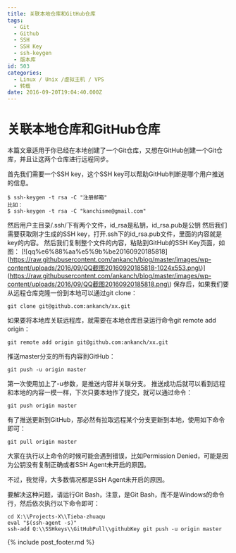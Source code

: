 ```yaml
---
title: 关联本地仓库和GitHub仓库
tags:
  - Git
  - Github
  - SSH
  - SSH Key
  - ssh-keygen
  - 版本库
id: 503
categories:
  - Linux / Unix /虚拟主机 / VPS
  - 转载
date: 2016-09-20T19:04:40.000Z
---
```


# 关联本地仓库和GitHub仓库

本篇文章适用于你已经在本地创建了一个Git仓库，又想在GitHub创建一个Git仓库，并且让这两个仓库进行远程同步。

首先我们需要一个SSH key，这个SSH key可以帮助GitHub判断是哪个用户推送的信息。

```text
$ ssh-keygen -t rsa -C "注册邮箱"
比如：
$ ssh-keygen -t rsa -C "kanchisme@gmail.com"
```

 然后用户主目录/.ssh/下有两个文件，id\_rsa是私钥，id\_rsa.pub是公钥 然后我们需要获取刚才生成的SSH key，打开.ssh下的id\_rsa.pub文件，里面的内容就是key的内容。 然后我们复制整个文件的内容，粘贴到GitHub的SSH Key页面，如图： \[!\[qq%e6%88%aa%e5%9b%be20160920185818\]\(https://raw.githubusercontent.com/ankanch/blog/master/images/wp-content/uploads/2016/09/QQ截图20160920185818-1024x553.png\)\]\(https://raw.githubusercontent.com/ankanch/blog/master/images/wp-content/uploads/2016/09/QQ截图20160920185818.png\) 保存后，如果我们要从远程仓库克隆一份到本地可以通过git clone：

```text
git clone git@github.com:ankanch/xx.git
```

 如果要将本地库关联远程库，就需要在本地仓库目录运行命令git remote add origin：

```text
git remote add origin git@github.com:ankanch/xx.git
```

 推送master分支的所有内容到GitHub：

```text
git push -u origin master
```

 第一次使用加上了-u参数，是推送内容并关联分支。 推送成功后就可以看到远程和本地的内容一模一样，下次只要本地作了提交，就可以通过命令：

```text
git push origin master
```

 有了推送更新到GitHub，那必然有拉取远程某个分支更新到本地，使用如下命令即可：

```text
git pull origin master
```

大家在执行以上命令的时候可能会遇到错误，比如Permission Denied，可能是因为公钥没有复制正确或者SSH Agent未开启的原因。

不过，我觉得，大多数情况都是SSH Agent未开启的原因。

要解决这种问题，请运行Git Bash，注意，是Git Bash，而不是Windows的命令行，然后依次执行以下命令即可：

```
cd X:\\Projects-X\\Tieba-zhuaqu  
eval "$(ssh-agent -s)"  
ssh-add Q:\\SSHkeys\\GitHubPull\\githubKey git push -u origin master
```



{% include post_footer.md %}
